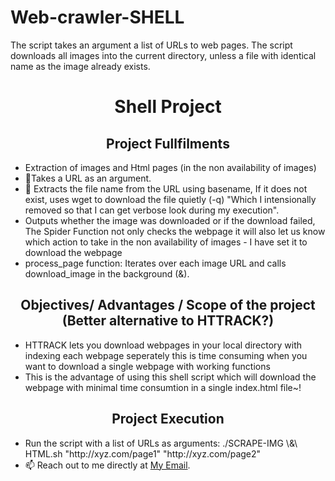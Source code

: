 # Web-crawler-SHELL
The script takes an argument a list of URLs to web pages. The script downloads all images into the current directory, unless a file with identical name as the image already exists.
<h1 align="center">Shell Project</h1>
<h2 align="center">Project Fullfilments</h2>
<ul><li>Extraction of images and Html pages (in the non availability of images)</li>
    <li>🔭Takes a URL as an argument.</li>
    <li>🌱 Extracts the file name from the URL using basename, If it does not exist, uses wget to download the file quietly (-q) "Which I intensionally removed so that I can get verbose look during my execution".
    <li>Outputs whether the image was downloaded or if the download failed, The Spider Function not only checks the webpage it will also let us know which action to take in the non availability of images - I have set it to download the webpage</li>
    <li>process_page function: Iterates over each image URL and calls download_image in the background (&).</li>
</ul>
<h2 align="center">Objectives/ Advantages / Scope of the project (Better alternative to HTTRACK?)</h2>
<ul>
    <li>HTTRACK lets you download webpages in your local directory with indexing each webpage seperately this is time consuming when you want to download a single webpage with working functions</li>
    <li>This is the advantage of using this shell script which will download the webpage with minimal time consumtion in a single index.html file~!</li>
    
</ul>
<h2 align="center">Project Execution</h2>
    <ul>
    <li>Run the script with a list of URLs as arguments: ./SCRAPE-IMG \&\ HTML.sh "http://xyz.com/page1" "http://xyz.com/page2"</li>
    <li>📫 Reach out to me directly at <a href="sofiyansaboor@gmail.com">My Email</a>.</li>
    </ul>
